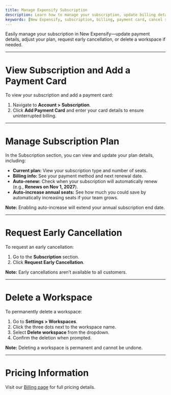```yaml
---
title: Manage Expensify Subscription
description: Learn how to manage your subscription, update billing details, cancel early, or delete a workspace in New Expensify.
keywords: [New Expensify, subscription, billing, payment card, cancel subscription, delete workspace, remove workspace, subscription settings]
---
```

<div id="new-expensify" markdown="1">

Easily manage your subscription in New Expensify—update payment details, adjust your plan, request early cancellation, or delete a workspace if needed.

---

# View Subscription and Add a Payment Card

To view your subscription and add a payment card:

1. Navigate to **Account > Subscription**.
2. Click **Add Payment Card** and enter your card details to ensure uninterrupted billing.

---

# Manage Subscription Plan

In the Subscription section, you can view and update your plan details, including:

- **Current plan:** View your subscription type and number of seats.
- **Billing info:** See your payment method and next renewal date.
- **Auto-renew:** Check when your subscription will automatically renew (e.g., **Renews on Nov 1, 2027**).
- **Auto-increase annual seats:** See how much you could save by automatically increasing seats if your team grows.

**Note:** Enabling auto-increase will extend your annual subscription end date.

---

# Request Early Cancellation

To request an early cancellation:

1. Go to the **Subscription** section.
2. Click **Request Early Cancellation**.

**Note:** Early cancellations aren’t available to all customers.

---

# Delete a Workspace

To permanently delete a workspace:

1. Go to **Settings > Workspaces**.
2. Click the three dots next to the workspace name.
3. Select **Delete workspace** from the dropdown.
4. Confirm the deletion when prompted.

**Note:** Deleting a workspace is permanent and cannot be undone.

---

# Pricing Information

Visit our [Billing page](https://help.expensify.com/new-expensify/hubs/billing-and-subscriptions/) for full pricing details.

</div>
